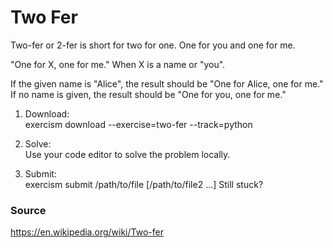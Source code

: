 # Two Fer
Two-fer or 2-fer is short for two for one. One for you and one for me.

"One for X, one for me."
When X is a name or "you".

If the given name is "Alice", the result should be "One for Alice, one for me." If no name is given, the result should be "One for you, one for me."

1. Download:<br/>
exercism download --exercise=two-fer --track=python

2. Solve:<br/>
Use your code editor to solve the problem locally.

3. Submit:<br/>
exercism submit /path/to/file [/path/to/file2 ...]
Still stuck?

### Source
https://en.wikipedia.org/wiki/Two-fer